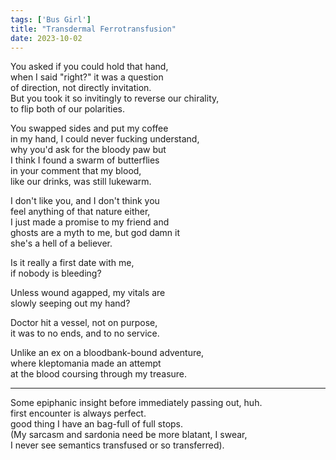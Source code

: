 ```yaml
---
tags: ['Bus Girl']
title: "Transdermal Ferrotransfusion"
date: 2023-10-02
---
```


You asked if you could hold that hand,  
when I said "right?" it was a question  
of direction, not directly invitation.  
But you took it so invitingly to reverse our chirality,  
to flip both of our polarities.

You swapped sides and put my coffee  
in my hand, I could never fucking understand,  
why you'd ask for the bloody paw but  
I think I found a swarm of butterflies  
in your comment that my blood,  
like our drinks, was still lukewarm.

I don't like you, and I don't think you  
feel anything of that nature either,  
I just made a promise to my friend and  
ghosts are a myth to me, but god damn it  
she's a hell of a believer.

Is it really a first date with me,  
if nobody is bleeding?

Unless wound agapped, my vitals are  
slowly seeping out my hand?

Doctor hit a vessel, not on purpose,  
it was to no ends, and to no service.

Unlike an ex on a bloodbank-bound adventure,  
where kleptomania made an attempt  
at the blood coursing through my treasure.

---

Some epiphanic insight before immediately passing out, huh.  
first encounter is always perfect.  
good thing I have an bag-full of full stops.  
(My sarcasm and sardonia need be more blatant, I swear,  
I never see semantics transfused or so transferred).
